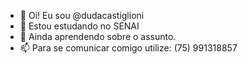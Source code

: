 - 👋 Oi! Eu sou @dudacastiglioni
- 👀 Estou estudando no SENAI
- 🌱 Ainda aprendendo sobre o assunto.
- 📫 Para se comunicar comigo utilize: (75) 991318857

<!---
dudacastiglioni/dudacastiglioni is a ✨ special ✨ repository because its `README.md` (this file) appears on your GitHub profile.
You can click the Preview link to take a look at your changes.
--->
